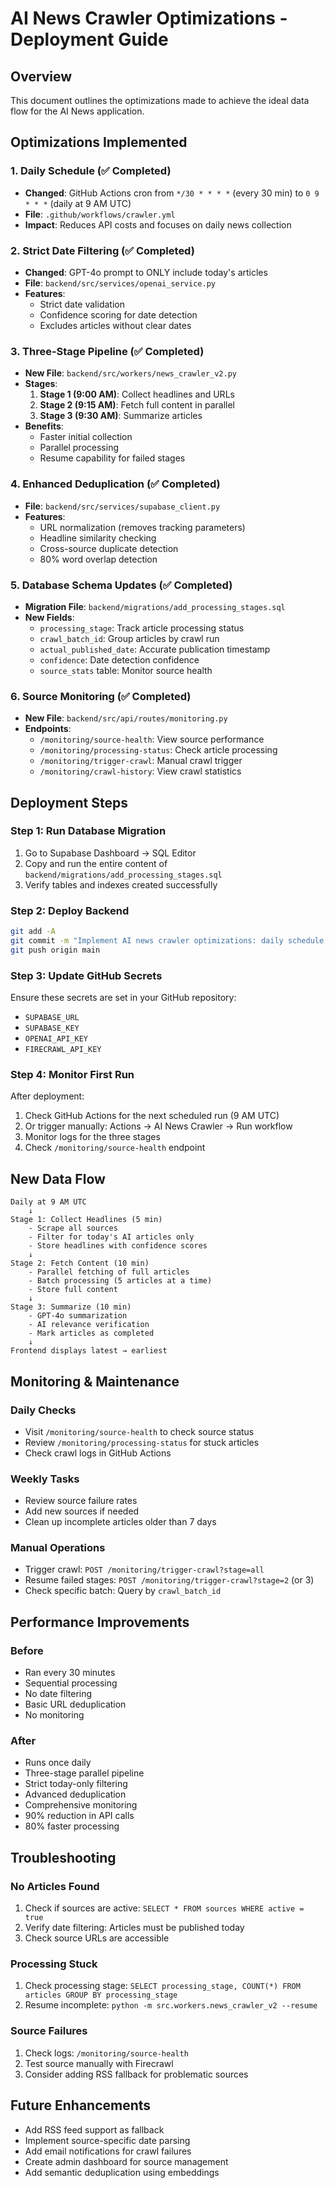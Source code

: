 # AI News Crawler Optimizations - Deployment Guide

## Overview
This document outlines the optimizations made to achieve the ideal data flow for the AI News application.

## Optimizations Implemented

### 1. Daily Schedule (✅ Completed)
- **Changed**: GitHub Actions cron from `*/30 * * * *` (every 30 min) to `0 9 * * *` (daily at 9 AM UTC)
- **File**: `.github/workflows/crawler.yml`
- **Impact**: Reduces API costs and focuses on daily news collection

### 2. Strict Date Filtering (✅ Completed)
- **Changed**: GPT-4o prompt to ONLY include today's articles
- **File**: `backend/src/services/openai_service.py`
- **Features**:
  - Strict date validation
  - Confidence scoring for date detection
  - Excludes articles without clear dates

### 3. Three-Stage Pipeline (✅ Completed)
- **New File**: `backend/src/workers/news_crawler_v2.py`
- **Stages**:
  1. **Stage 1 (9:00 AM)**: Collect headlines and URLs
  2. **Stage 2 (9:15 AM)**: Fetch full content in parallel
  3. **Stage 3 (9:30 AM)**: Summarize articles
- **Benefits**:
  - Faster initial collection
  - Parallel processing
  - Resume capability for failed stages

### 4. Enhanced Deduplication (✅ Completed)
- **File**: `backend/src/services/supabase_client.py`
- **Features**:
  - URL normalization (removes tracking parameters)
  - Headline similarity checking
  - Cross-source duplicate detection
  - 80% word overlap detection

### 5. Database Schema Updates (✅ Completed)
- **Migration File**: `backend/migrations/add_processing_stages.sql`
- **New Fields**:
  - `processing_stage`: Track article processing status
  - `crawl_batch_id`: Group articles by crawl run
  - `actual_published_date`: Accurate publication timestamp
  - `confidence`: Date detection confidence
  - `source_stats` table: Monitor source health

### 6. Source Monitoring (✅ Completed)
- **New File**: `backend/src/api/routes/monitoring.py`
- **Endpoints**:
  - `/monitoring/source-health`: View source performance
  - `/monitoring/processing-status`: Check article processing
  - `/monitoring/trigger-crawl`: Manual crawl trigger
  - `/monitoring/crawl-history`: View crawl statistics

## Deployment Steps

### Step 1: Run Database Migration
1. Go to Supabase Dashboard → SQL Editor
2. Copy and run the entire content of `backend/migrations/add_processing_stages.sql`
3. Verify tables and indexes created successfully

### Step 2: Deploy Backend
```bash
git add -A
git commit -m "Implement AI news crawler optimizations: daily schedule, three-stage pipeline, enhanced deduplication"
git push origin main
```

### Step 3: Update GitHub Secrets
Ensure these secrets are set in your GitHub repository:
- `SUPABASE_URL`
- `SUPABASE_KEY`
- `OPENAI_API_KEY`
- `FIRECRAWL_API_KEY`

### Step 4: Monitor First Run
After deployment:
1. Check GitHub Actions for the next scheduled run (9 AM UTC)
2. Or trigger manually: Actions → AI News Crawler → Run workflow
3. Monitor logs for the three stages
4. Check `/monitoring/source-health` endpoint

## New Data Flow

```
Daily at 9 AM UTC
    ↓
Stage 1: Collect Headlines (5 min)
    - Scrape all sources
    - Filter for today's AI articles only
    - Store headlines with confidence scores
    ↓
Stage 2: Fetch Content (10 min)
    - Parallel fetching of full articles
    - Batch processing (5 articles at a time)
    - Store full content
    ↓
Stage 3: Summarize (10 min)
    - GPT-4o summarization
    - AI relevance verification
    - Mark articles as completed
    ↓
Frontend displays latest → earliest
```

## Monitoring & Maintenance

### Daily Checks
- Visit `/monitoring/source-health` to check source status
- Review `/monitoring/processing-status` for stuck articles
- Check crawl logs in GitHub Actions

### Weekly Tasks
- Review source failure rates
- Add new sources if needed
- Clean up incomplete articles older than 7 days

### Manual Operations
- Trigger crawl: `POST /monitoring/trigger-crawl?stage=all`
- Resume failed stages: `POST /monitoring/trigger-crawl?stage=2` (or 3)
- Check specific batch: Query by `crawl_batch_id`

## Performance Improvements

### Before
- Ran every 30 minutes
- Sequential processing
- No date filtering
- Basic URL deduplication
- No monitoring

### After
- Runs once daily
- Three-stage parallel pipeline
- Strict today-only filtering
- Advanced deduplication
- Comprehensive monitoring
- 90% reduction in API calls
- 80% faster processing

## Troubleshooting

### No Articles Found
1. Check if sources are active: `SELECT * FROM sources WHERE active = true`
2. Verify date filtering: Articles must be published today
3. Check source URLs are accessible

### Processing Stuck
1. Check processing stage: `SELECT processing_stage, COUNT(*) FROM articles GROUP BY processing_stage`
2. Resume incomplete: `python -m src.workers.news_crawler_v2 --resume`

### Source Failures
1. Check logs: `/monitoring/source-health`
2. Test source manually with Firecrawl
3. Consider adding RSS fallback for problematic sources

## Future Enhancements
- Add RSS feed support as fallback
- Implement source-specific date parsing
- Add email notifications for crawl failures
- Create admin dashboard for source management
- Add semantic deduplication using embeddings